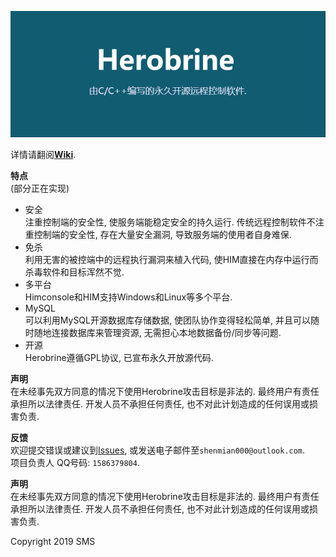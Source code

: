 
![横幅](banner_cn.jpg)

详情请翻阅[**Wiki**](https://gitee.com/ShenMian/Herobrine/wikis/).

 **特点**  
(部分正在实现)  
- 安全  
    注重控制端的安全性, 使服务端能稳定安全的持久运行. 传统远程控制软件不注重控制端的安全性, 存在大量安全漏洞, 导致服务端的使用者自身难保.  
- 免杀  
    利用无害的被控端中的远程执行漏洞来植入代码, 使HIM直接在内存中运行而杀毒软件和目标浑然不觉.  
- 多平台  
    Himconsole和HIM支持Windows和Linux等多个平台.  
- MySQL  
    可以利用MySQL开源数据库存储数据, 使团队协作变得轻松简单, 并且可以随时随地连接数据库来管理资源, 无需担心本地数据备份/同步等问题.  
- 开源  
    Herobrine遵循GPL协议, 已宣布永久开放源代码.

 **声明**  
在未经事先双方同意的情况下使用Herobrine攻击目标是非法的. 最终用户有责任承担所以法律责任. 开发人员不承担任何责任, 也不对此计划造成的任何误用或损害负责.

 **反馈**  
欢迎提交错误或建议到[Issues](https://gitee.com/ShenMian/Herobrine/issues), 或发送电子邮件至`shenmian000@outlook.com`.  
项目负责人 QQ号码: `1586379804`.

 **声明**  
在未经事先双方同意的情况下使用Herobrine攻击目标是非法的. 最终用户有责任承担所以法律责任. 开发人员不承担任何责任, 也不对此计划造成的任何误用或损害负责.

Copyright 2019 SMS
